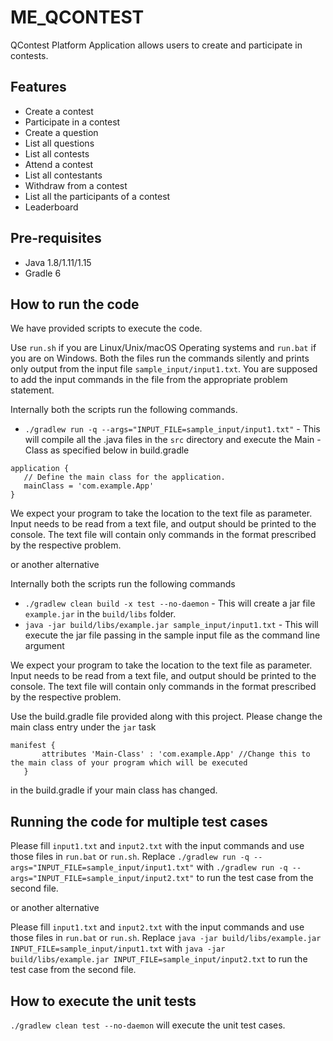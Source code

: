 # ME_QCONTEST

QContest Platform Application allows users to create and participate in contests.

## Features

- Create a contest
- Participate in a contest
- Create a question
- List all questions
- List all contests
- Attend a contest
- List all contestants
- Withdraw from a contest
- List all the participants of a contest
- Leaderboard

## Pre-requisites

- Java 1.8/1.11/1.15
- Gradle 6

## How to run the code

We have provided scripts to execute the code.

Use `run.sh` if you are Linux/Unix/macOS Operating systems and `run.bat` if you are on Windows. Both the files run the commands silently and prints only output from the input file `sample_input/input1.txt`. You are supposed to add the input commands in the file from the appropriate problem statement.

Internally both the scripts run the following commands.

- `./gradlew run -q --args="INPUT_FILE=sample_input/input1.txt"` - This will compile all the .java files in the `src` directory and execute the Main - Class as specified below in build.gradle

```
application {
   // Define the main class for the application.
   mainClass = 'com.example.App'
}
```

We expect your program to take the location to the text file as parameter. Input needs to be read from a text file, and output should be printed to the console. The text file will contain only commands in the format prescribed by the respective problem.

or another alternative

Internally both the scripts run the following commands

- `./gradlew clean build -x test --no-daemon` - This will create a jar file `example.jar` in the `build/libs` folder.
- `java -jar build/libs/example.jar sample_input/input1.txt` - This will execute the jar file passing in the sample input file as the command line argument

We expect your program to take the location to the text file as parameter. Input needs to be read from a text file, and output should be printed to the console. The text file will contain only commands in the format prescribed by the respective problem.

Use the build.gradle file provided along with this project. Please change the main class entry under the `jar` task

```
manifest {
       attributes 'Main-Class' : 'com.example.App' //Change this to the main class of your program which will be executed
   }
```

in the build.gradle if your main class has changed.

## Running the code for multiple test cases

Please fill `input1.txt` and `input2.txt` with the input commands and use those files in `run.bat` or `run.sh`. Replace `./gradlew run -q --args="INPUT_FILE=sample_input/input1.txt"` with `./gradlew run -q --args="INPUT_FILE=sample_input/input2.txt"` to run the test case from the second file.

or another alternative

Please fill `input1.txt` and `input2.txt` with the input commands and use those files in `run.bat` or `run.sh`. Replace `java -jar build/libs/example.jar INPUT_FILE=sample_input/input1.txt` with `java -jar build/libs/example.jar INPUT_FILE=sample_input/input2.txt` to run the test case from the second file.

## How to execute the unit tests

`./gradlew clean test --no-daemon` will execute the unit test cases.
